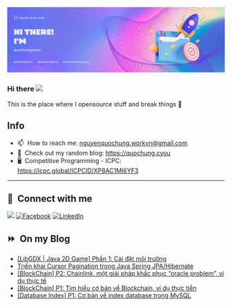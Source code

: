 <img src="header.png"></img>
---
### Hi there <a href="https://www.quochung.cyou/"><img src="https://media.giphy.com/media/hvRJCLFzcasrR4ia7z/giphy.gif" width="5%"></a>
This is the place where I opensource stuff and break things :rofl: 

## Info
- 📫 &nbsp;How to reach me: nguyenquochung.workvn@gmail.com
- 🔗 &nbsp;Check out my random blog: https://quochung.cyou
- 🖥️ &nbsp;Competitive Programming - ICPC: https://icpc.global/ICPCID/XP8AC1MI6YF3
---

## 🔗 &nbsp;**Connect with me**


<a href="mailto:nguyenquochung.workvn@gmail.com"><img src="https://img.shields.io/badge/e‑mail-D14836.svg?style=for-the-badge&logo=GMail&logoColor=white"/></a>
[![Facebook](https://img.shields.io/badge/Facebook-1877F2?style=for-the-badge&logo=facebook&logoColor=white)](https://facebook.com/quochung.cyou) 
[![LinkedIn](https://img.shields.io/badge/LinkedIn-0077B5?style=for-the-badge&logo=linkedin&logoColor=white)](https://linkedin.com/in/quochungcyou) 


## ⏩ &nbsp;On my Blog
<!-- BLOG-POST-LIST:START -->
- [[LibGDX | Java 2D Game] Phần 1: Cài đặt môi trường](https://quochung.cyou/libgdx-java-2d-game-phan-1-cai-dat-moi-truong/)
- [Triển khai Cursor Pagination trong Java Spring JPA/Hibernate](https://quochung.cyou/trien-khai-cursor-pagination-trong-java-spring-jpa-hibernate/)
- [[BlockChain] P2: Chainlink, một giải pháp khắc phục “oracle problem”, ví dụ thực tế](https://quochung.cyou/blockchain-p2-chainlink-mot-giai-phap-khac-phuc-oracle-problem-vi-du-thuc-te/)
- [[BlockChain] P1: Tìm hiểu cơ bản về Blockchain, ví dụ thực tiễn](https://quochung.cyou/blockchain-p1-tim-hieu-co-ban-ve-blockchain-vi-du-thuc-tien/)
- [[Database Index] P1: Cơ bản về index database trong MySQL](https://quochung.cyou/database-index-p1-co-ban-ve-index-database-trong-mysql/)
<!-- BLOG-POST-LIST:END -->



